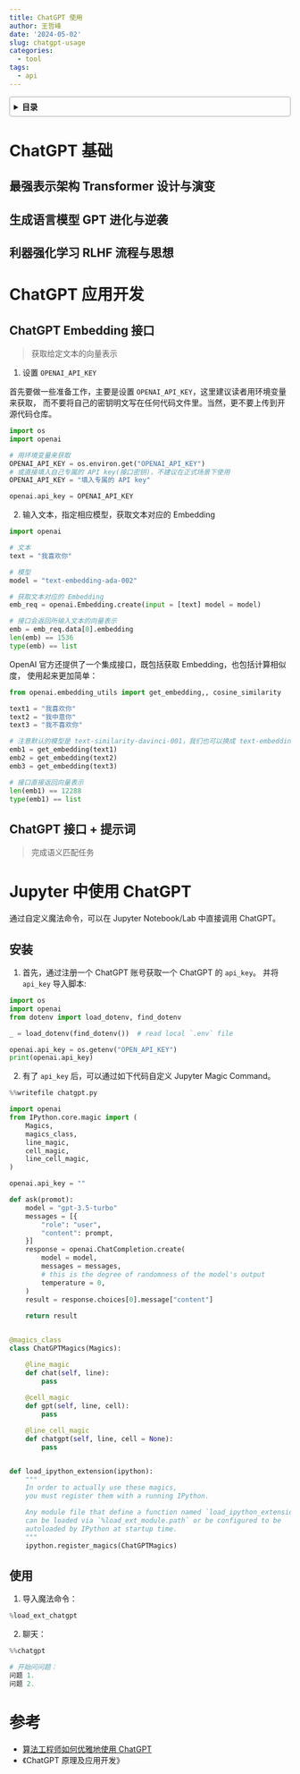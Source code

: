 ```yaml
---
title: ChatGPT 使用
author: 王哲峰
date: '2024-05-02'
slug: chatgpt-usage
categories:
  - tool
tags:
  - api
---
```


<style>
details {
    border: 1px solid #aaa;
    border-radius: 4px;
    padding: .5em .5em 0;
}
summary {
    font-weight: bold;
    margin: -.5em -.5em 0;
    padding: .5em;
}
details[open] {
    padding: .5em;
}
details[open] summary {
    border-bottom: 1px solid #aaa;
    margin-bottom: .5em;
}
img {
    pointer-events: none;
}
</style>

<details><summary>目录</summary><p>

- [ChatGPT 基础](#chatgpt-基础)
    - [最强表示架构 Transformer 设计与演变](#最强表示架构-transformer-设计与演变)
    - [生成语言模型 GPT 进化与逆袭](#生成语言模型-gpt-进化与逆袭)
    - [利器强化学习 RLHF 流程与思想](#利器强化学习-rlhf-流程与思想)
- [ChatGPT 应用开发](#chatgpt-应用开发)
    - [ChatGPT Embedding 接口](#chatgpt-embedding-接口)
    - [ChatGPT 接口 + 提示词](#chatgpt-接口--提示词)
- [Jupyter 中使用 ChatGPT](#jupyter-中使用-chatgpt)
    - [安装](#安装)
    - [使用](#使用)
- [参考](#参考)
</p></details><p></p>

# ChatGPT 基础

## 最强表示架构 Transformer 设计与演变


## 生成语言模型 GPT 进化与逆袭



## 利器强化学习 RLHF 流程与思想



# ChatGPT 应用开发

## ChatGPT Embedding 接口

> 获取给定文本的向量表示

1. 设置 `OPENAI_API_KEY`

首先要做一些准备工作，主要是设置 `OPENAI_API_KEY`，这里建议读者用环境变量来获取，
而不要将自己的密钥明文写在任何代码文件里。当然，更不要上传到开源代码仓库。

```python
import os
import openai

# 用环境变量来获取
OPENAI_API_KEY = os.environ.get("OPENAI_API_KEY")
# 或直接填入自己专属的 API key(接口密钥)，不建议在正式场景下使用
OPENAI_API_KEY = "填入专属的 API key"

openai.api_key = OPENAI_API_KEY
```

2. 输入文本，指定相应模型，获取文本对应的 Embedding

```python
import openai

# 文本
text = "我喜欢你"

# 模型
model = "text-embedding-ada-002"

# 获取文本对应的 Embedding
emb_req = openai.Embedding.create(input = [text] model = model)

# 接口会返回所输入文本的向量表示
emb = emb_req.data[0].embedding
len(emb) == 1536
type(emb) == list
```

OpenAI 官方还提供了一个集成接口，既包括获取 Embedding，也包括计算相似度，
使用起来更加简单：

```python
from openai.embedding_utils import get_embedding,, cosine_similarity

text1 = "我喜欢你"
text2 = "我中意你"
text3 = "我不喜欢你"

# 注意默认的模型是 text-similarity-davinci-001，我们也可以换成 text-embedding-ada-002
emb1 = get_embedding(text1)
emb2 = get_embedding(text2)
emb3 = get_embedding(text3)

# 接口直接返回向量表示
len(emb1) == 12288
type(emb1) == list
```




## ChatGPT 接口 + 提示词

> 完成语义匹配任务




# Jupyter 中使用 ChatGPT

通过自定义魔法命令，可以在 Jupyter Notebook/Lab 中直接调用 ChatGPT。

## 安装

1. 首先，通过注册一个 ChatGPT 账号获取一个 ChatGPT 的 `api_key`。
   并将 `api_key` 导入脚本:

```python
import os
import openai
from dotenv import load_dotenv, find_dotenv

_ = load_dotenv(find_dotenv())  # read local `.env` file

openai.api_key = os.getenv("OPEN_API_KEY")
print(openai.api_key)
```

2. 有了 `api_key` 后，可以通过如下代码自定义 Jupyter Magic Command。

```python
%%writefile chatgpt.py

import openai
from IPython.core.magic import (
    Magics, 
    magics_class, 
    line_magic, 
    cell_magic, 
    line_cell_magic,
)

openai.api_key = ""

def ask(promot):
    model = "gpt-3.5-turbo"
    messages = [{
        "role": "user",
        "content": prompt,
    }]
    response = openai.ChatCompletion.create(
        model = model,
        messages = messages,
        # this is the degree of randomness of the model's output
        temperature = 0,
    )
    result = response.choices[0].message["content"]
    
    return result


@magics_class
class ChatGPTMagics(Magics):

    @line_magic
    def chat(self, line):
        pass
        
    @cell_magic
    def gpt(self, line, cell):
        pass

    @line_cell_magic
    def chatgpt(self, line, cell = None):
        pass


def load_ipython_extension(ipython):
    """
    In order to actually use these magics, 
    you must register them with a running IPython.

    Any module file that define a function named `load_ipython_extension`
    can be loaded via `%load_ext_module.path` or be configured to be
    autoloaded by IPython at startup time.
    """
    ipython.register_magics(ChatGPTMagics)
```

## 使用

1. 导入魔法命令：

```python
%load_ext_chatgpt
```

2. 聊天：

```python
%%chatgpt

# 开始问问题：
问题 1.
问题 2.
```

# 参考

* [算法工程师如何优雅地使用 ChatGPT](https://mp.weixin.qq.com/s?__biz=MzU3OTQzNTU2OA==&mid=2247491771&idx=1&sn=f6a4780106f72c47c28f51cf3a303a46&chksm=fd648de4ca1304f29d2ad7e5282e71215c039dcd717fa350453dcfafaca53e6735b32ebbfd99&cur_album_id=2917869728717750275&scene=190#rd)
* 《ChatGPT 原理及应用开发》
